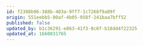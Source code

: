 ```yaml
---
id: f2308b96-388b-403a-9ff7-1c7268f9a09f
origin: 551eebb5-80af-4b05-958f-241baa7bff52
published: false
updated_by: b1c36291-e863-41f3-8c6f-b18dd4f22325
updated_at: 1660031765
---
```

